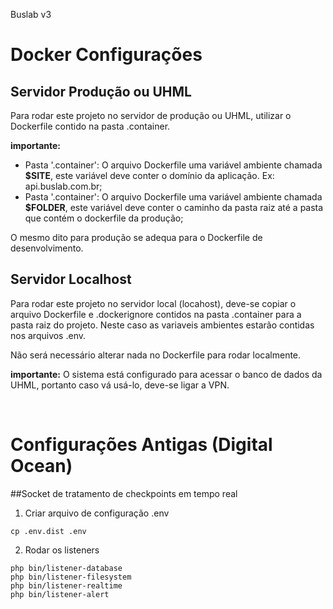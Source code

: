 Buslab v3

# Docker Configurações

## Servidor Produção ou UHML
Para rodar este projeto no servidor de produção ou UHML, utilizar o Dockerfile contido na pasta .container.

**importante:** 
- Pasta '.container': O arquivo Dockerfile uma variável ambiente chamada **$SITE**, este variável deve conter o domínio da aplicação. Ex: api.buslab.com.br;
- Pasta '.container': O arquivo Dockerfile uma variável ambiente chamada **$FOLDER**, este variável deve conter o caminho da pasta raiz até a pasta que contém o dockerfile da produção;

O mesmo dito para produção se adequa para o Dockerfile de desenvolvimento.

## Servidor Localhost
Para rodar este projeto no servidor local (locahost), deve-se copiar o arquivo Dockerfile e .dockerignore contidos na pasta .container para a pasta raiz do projeto. Neste caso as variaveis ambientes estarão contidas nos arquivos .env.

Não será necessário alterar nada no Dockerfile para rodar localmente.

**importante:** O sistema está configurado para acessar o banco de dados da UHML, portanto caso vá usá-lo, deve-se ligar a VPN.

<br>

# Configurações Antigas (Digital Ocean)

##Socket de tratamento de checkpoints em tempo real

1. Criar arquivo de configuração .env
```
cp .env.dist .env
```

2. Rodar os listeners
```
php bin/listener-database
php bin/listener-filesystem
php bin/listener-realtime
php bin/listener-alert
```
